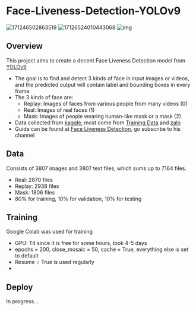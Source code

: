 # Face-Liveness-Detection-YOLOv9


![171246502863519](https://github.com/Woww2711/Face-Liveness-Detection-YOLOv9/assets/120792827/0e9cde53-f8f0-4646-99dc-45d7f41a0c09)
![17126524010443068](https://github.com/Woww2711/Face-Liveness-Detection-YOLOv9/assets/120792827/a942ca57-b020-4d83-b9ab-a1586127146e)
![img](https://github.com/Woww2711/Face-Liveness-Detection-YOLOv9/assets/120792827/6fc1b05b-a9c7-4135-88ad-ebcc3a0ae7ac)


## Overview
This project aims to create a decent Face Liveness Detection model from [YOLOv9](https://docs.ultralytics.com/models/yolov9/)
- The goal is to find and detect 3 kinds of face in input images or videos, and the predicted output will contain label and bounding boxes in every frame
- The 3 kinds of face are:
  + Replay: Images of faces from various people from many videos (0)
  + Real: Images of real faces (1)
  + Mask: Images of people wearing human-like mask or a mask (2)
- Data collected from [kaggle](kaggle.com), most come from [Training Data](https://www.kaggle.com/trainingdatapro) and [zalo](https://www.kaggle.com/datasets/hlly34/liveness-detection-zalo-2022)
- Guide can be found at [Face Liveness Detection](https://youtu.be/LqzPifvd09Q?si=8J1lmpr2wbDzrZ-h), go subscribe to his channel

## Data
Consists of 3807 images and 3807 text files, which sums up to 7164 files.
- Real: 2870 files
- Replay: 2938 files
- Mask: 1806 files
- 80% for training, 10% for validation, 10% for testing

## Training
Google Colab was used for training
- GPU: T4 since it is free for some hours, took 4-5 days
- epochs = 200, close_mosaic = 50, cache = True, everything else is set to default
- Resume = True is used regularly
- 

## Deploy
In progress...
